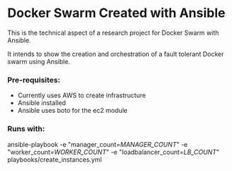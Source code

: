 # Docker Swarm Created with Ansible

This is the technical aspect of a research project for Docker Swarm with Ansible.

It intends to show the creation and orchestration of a fault tolerant Docker swarm using Ansible.

### Pre-requisites:
* Currently uses AWS to create infrastructure
* Ansible installed
* Ansible uses boto for the ec2 module

### Runs with: 

ansible-playbook -e "manager_count=*MANAGER_COUNT*" -e "worker_count=*WORKER_COUNT*" -e "loadbalancer_count=*LB_COUNT*" playbooks/create_instances.yml
